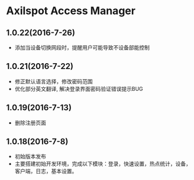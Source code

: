 # Axilspot Access Manager
## 1.0.22(2016-7-26)
- 添加当设备切换网段时，提醒用户可能导致不设备部能控制

## 1.0.21(2016-7-22)
- 修正默认语言选择，修改密码范围
- 优化部分英文翻译, 解决登录界面密码验证错误提示BUG

## 1.0.19(2016-7-13)
- 删除注册页面

## 1.0.18(2016-7-8)
- 初始版本发布
- 主要搭建初始开发环境，完成以下模块：登录，快速设置，热点统计，设备，客户端，日志，基本设置。
